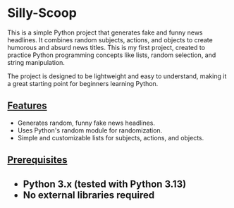 # Silly-Scoop

This is a simple Python project that generates fake and funny news headlines. It combines random subjects, actions, and objects to create humorous and absurd news titles. This is my first project, created to practice Python programming concepts like lists, random selection, and string manipulation.

The project is designed to be lightweight and easy to understand, making it a great starting point for beginners learning Python.

<h2><u>Features</u></h2>
<ul>
<li>Generates random, funny fake news headlines.</li>



<li>Uses Python's random module for randomization.</li>



<li>Simple and customizable lists for subjects, actions, and objects.</li>
  
</ul>






<h2><u>Prerequisites</u><h2>

<ul>
  <li>Python 3.x (tested with Python 3.13)</li>
  <li>No external libraries required</li>
</ul>








